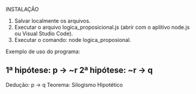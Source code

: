 INSTALAÇÃO

1. Salvar localmente os arquivos.
2. Executar o arquivo logica_proposicional.js (abrir com o aplitivo node.js ou Visual Studio Code).
3. Executar o comando: node logica_proposional.

Exemplo de uso do programa:

1ª hipótese: p -> ~r
2ª hipótese: ~r -> q
------------------------------
Dedução: p -> q
Teorema: Silogismo Hipotético
